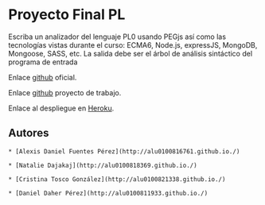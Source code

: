 # Proyecto Final PL

Escriba un analizador del lenguaje PL0 usando PEGjs así como las tecnologías vistas durante el curso: 
ECMA6, Node.js, expressJS, MongoDB, Mongoose, SASS, etc. La salida debe ser el árbol de análisis sintáctico
del programa de entrada


Enlace [github]() oficial.

Enlace [github](https://github.com/alu0100816761/proyecto-nataliealexis) proyecto de trabajo.

Enlace al despliegue en [Heroku](http://natalie-alexis-daniel-cristina.herokuapp.com/).

## Autores

    * [Alexis Daniel Fuentes Pérez](http://alu0100816761.github.io./) 
    
    * [Natalie Dajakaj](http://alu0100818369.github.io./)
    
    * [Cristina Tosco González](http://alu0100821338.github.io./)
    
    * [Daniel Daher Pérez](http://alu0100811933.github.io./)

